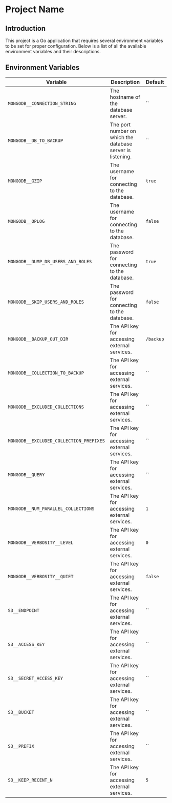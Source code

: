 # Project Name

## Introduction
This project is a Go application that requires several environment variables to be set for proper configuration. Below is a list of all the available environment variables and their descriptions.

## Environment Variables

| Variable                                | Description                                                | Default   |
| --------------------------------------- | ---------------------------------------------------------- | --------- |
| `MONGODB__CONNECTION_STRING`            | The hostname of the database server.                       | ``        |
| `MONGODB__DB_TO_BACKUP`                 | The port number on which the database server is listening. | ``        |
| `MONGODB__GZIP`                         | The username for connecting to the database.               | `true`    |
| `MONGODB__OPLOG`                        | The username for connecting to the database.               | `false`   |
| `MONGODB__DUMP_DB_USERS_AND_ROLES`      | The password for connecting to the database.               | `true`    |
| `MONGODB__SKIP_USERS_AND_ROLES`         | The password for connecting to the database.               | `false`   |
| `MONGODB__BACKUP_OUT_DIR`               | The API key for accessing external services.               | `/backup` |
| `MONGODB__COLLECTION_TO_BACKUP`         | The API key for accessing external services.               | ``        |
| `MONGODB__EXCLUDED_COLLECTIONS`         | The API key for accessing external services.               | ``        |
| `MONGODB__EXCLUDED_COLLECTION_PREFIXES` | The API key for accessing external services.               | ``        |
| `MONGODB__QUERY`                        | The API key for accessing external services.               | ``        |
| `MONGODB__NUM_PARALLEL_COLLECTIONS`     | The API key for accessing external services.               | `1`       |
| `MONGODB__VERBOSITY__LEVEL`             | The API key for accessing external services.               | `0`       |
| `MONGODB__VERBOSITY__QUIET`             | The API key for accessing external services.               | `false`   |
| `S3__ENDPOINT`                          | The API key for accessing external services.               | ``        |
| `S3__ACCESS_KEY`                        | The API key for accessing external services.               | ``        |
| `S3__SECRET_ACCESS_KEY`                 | The API key for accessing external services.               | ``        |
| `S3__BUCKET`                            | The API key for accessing external services.               | ``        |
| `S3__PREFIX`                            | The API key for accessing external services.               | ``        |
| `S3__KEEP_RECENT_N`                     | The API key for accessing external services.               | `5`       |

